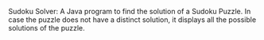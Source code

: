 Sudoku Solver: A Java program to find the solution of a Sudoku Puzzle. In case the puzzle does not have a distinct solution, it displays all the possible solutions of the puzzle.
